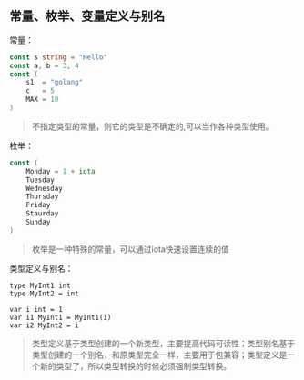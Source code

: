 ## 常量、枚举、变量定义与别名

常量：
```go
const s string = "Hello"
const a, b = 3, 4
const (
    s1  = "golang"
    c   = 5
    MAX = 10
)
```

> 不指定类型的常量，则它的类型是不确定的,可以当作各种类型使用。

枚举：
```go
const (
    Monday = 1 + iota
    Tuesday
    Wednesday
    Thursday
    Friday
    Staurday
    Sunday
)
```

> 枚举是一种特殊的常量，可以通过iota快速设置连续的值

类型定义与别名：
```
type MyInt1 int
type MyInt2 = int

var i int = 1
var i1 MyInt1 = MyInt1(i)
var i2 MyInt2 = i
```

> 类型定义基于类型创建的一个新类型，主要提高代码可读性；类型别名基于类型创建的一个别名，和原类型完全一样，主要用于包兼容；类型定义是一个新的类型了，所以类型转换的时候必须强制类型转换。